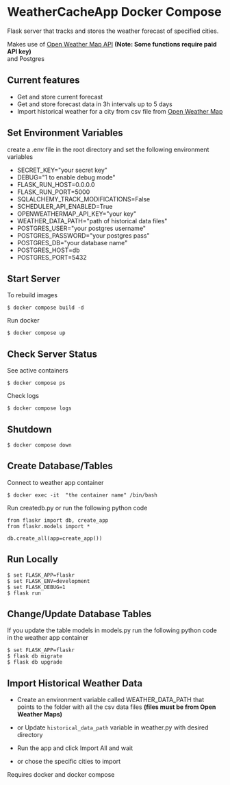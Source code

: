 # WeatherCacheApp Docker Compose
 Flask server that tracks and stores the weather forecast of specified cities.
  
 Makes use of [Open Weather Map API](https://openweathermap.org/api)
 **(Note: Some functions require paid API key)** \
and Postgres
 
## Current features
- Get and store current forecast
- Get and store forecast data in 3h intervals up to 5 days
- Import historical weather for a city from csv file from [Open Weather Map](https://openweathermap.org/history-bulk)

## Set Environment Variables
create a .env file in the root directory and set the following environment variables
- SECRET_KEY="your secret key"
- DEBUG="1 to enable debug mode"
- FLASK_RUN_HOST=0.0.0.0
- FLASK_RUN_PORT=5000
- SQLALCHEMY_TRACK_MODIFICATIONS=False
- SCHEDULER_API_ENABLED=True
- OPENWEATHERMAP_API_KEY="your key"
- WEATHER_DATA_PATH="path of historical data files"
- POSTGRES_USER="your postgres username"
- POSTGRES_PASSWORD="your postgres pass"
- POSTGRES_DB="your database name" 
- POSTGRES_HOST=db
- POSTGRES_PORT=5432

## Start Server
To rebuild images
```
$ docker compose build -d
```
Run docker
```
$ docker compose up
```

## Check Server Status
See active containers
```
$ docker compose ps
```
Check logs
``` 
$ docker compose logs
```

## Shutdown
``` 
$ docker compose down
```


## Create Database/Tables
Connect to weather app container
``` 
$ docker exec -it  "the container name" /bin/bash
```
Run createdb.py or run the following python code
```
from flaskr import db, create_app
from flaskr.models import *

db.create_all(app=create_app())
```
## Run Locally
```
$ set FLASK_APP=flaskr
$ set FLASK_ENV=development
$ set FLASK_DEBUG=1
$ flask run
```
## Change/Update Database Tables
If you update the table models in models.py run the following python code in the weather app container
```
$ set FLASK_APP=flaskr
$ flask db migrate
$ flask db upgrade
```
## Import Historical Weather Data
- Create an environment variable called WEATHER_DATA_PATH that points to the folder with all the csv data files
**(files must be from Open Weather Maps)**

- or Update ```historical_data_path``` variable in weather.py with desired directory
- Run the app and click Import All and wait
- or chose the specific cities to import


Requires docker and docker compose
